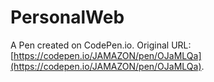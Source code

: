 # PersonalWeb

A Pen created on CodePen.io. Original URL: [https://codepen.io/JAMAZON/pen/OJaMLQa](https://codepen.io/JAMAZON/pen/OJaMLQa).

